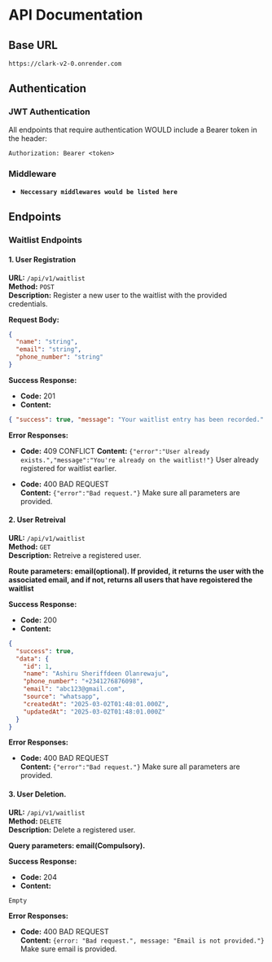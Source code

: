 # API Documentation

## Base URL

```
https://clark-v2-0.onrender.com
```

## Authentication

### JWT Authentication

All endpoints that require authentication WOULD include a Bearer token in the header:

```
Authorization: Bearer <token>
```

### Middleware

- **`Neccessary middlewares would be listed here`**

## Endpoints

### **Waitlist Endpoints**

#### **1. User Registration**

**URL:** `/api/v1/waitlist`  
**Method:** `POST`  
**Description:** Register a new user to the waitlist with the provided credentials.

**Request Body:**

```json
{
  "name": "string",
  "email": "string",
  "phone_number": "string"
}
```

**Success Response:**

- **Code:** 201
- **Content:**

```json
{ "success": true, "message": "Your waitlist entry has been recorded." }
```

**Error Responses:**

- **Code:** 409 CONFLICT
  **Content:** `{"error":"User already exists.","message":"You're already on the waitlist!"}`
  User already registered for waitlist earlier.

- **Code:** 400 BAD REQUEST  
  **Content:** `{"error":"Bad request."}`
  Make sure all parameters are provided.

#### **2. User Retreival**

**URL:** `/api/v1/waitlist`  
**Method:** `GET`  
**Description:** Retreive a registered user.

**Route parameters: email(optional). If provided, it returns the user with the associated email, and if not, returns all users that have regoistered the waitlist**

**Success Response:**

- **Code:** 200
- **Content:**

```json
{
  "success": true,
  "data": {
    "id": 1,
    "name": "Ashiru Sheriffdeen Olanrewaju",
    "phone_number": "+2341276876098",
    "email": "abc123@gmail.com",
    "source": "whatsapp",
    "createdAt": "2025-03-02T01:48:01.000Z",
    "updatedAt": "2025-03-02T01:48:01.000Z"
  }
}
```

**Error Responses:**

- **Code:** 400 BAD REQUEST  
  **Content:** `{"error":"Bad request."}`
  Make sure all parameters are provided.


#### **3. User Deletion.**

**URL:** `/api/v1/waitlist`  
**Method:** `DELETE`  
**Description:** Delete a registered user.

**Query parameters: email(Compulsory).**

**Success Response:**

- **Code:** 204
- **Content:**

```text
Empty
```

**Error Responses:**

- **Code:** 400 BAD REQUEST  
  **Content:** `{error: "Bad request.", message: "Email is not provided."}`
  Make sure email is provided.



